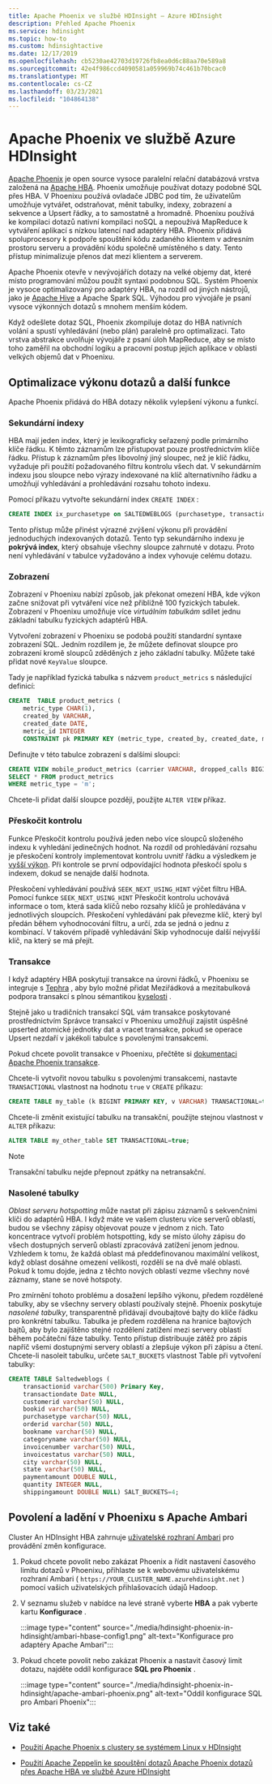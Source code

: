```yaml
---
title: Apache Phoenix ve službě HDInsight – Azure HDInsight
description: Přehled Apache Phoenix
ms.service: hdinsight
ms.topic: how-to
ms.custom: hdinsightactive
ms.date: 12/17/2019
ms.openlocfilehash: cb5230ae42703d19726fb8ea0d6c88aa70e589a8
ms.sourcegitcommit: 42e4f986ccd4090581a059969b74c461b70bcac0
ms.translationtype: MT
ms.contentlocale: cs-CZ
ms.lasthandoff: 03/23/2021
ms.locfileid: "104864138"
---
```

# <a name="apache-phoenix-in-azure-hdinsight"></a>Apache Phoenix ve službě Azure HDInsight

[Apache Phoenix](https://phoenix.apache.org/) je open source vysoce paralelní relační databázová vrstva založená na [Apache HBA](hbase/apache-hbase-overview.md). Phoenix umožňuje používat dotazy podobné SQL přes HBA. V Phoenixu používá ovladače JDBC pod tím, že uživatelům umožňuje vytvářet, odstraňovat, měnit tabulky, indexy, zobrazení a sekvence a Upsert řádky, a to samostatně a hromadně. Phoenixu používá ke kompilaci dotazů nativní kompilaci noSQL a nepoužívá MapReduce k vytváření aplikací s nízkou latencí nad adaptéry HBA. Phoenix přidává spoluprocesory k podpoře spouštění kódu zadaného klientem v adresním prostoru serveru a provádění kódu společně umístěného s daty. Tento přístup minimalizuje přenos dat mezi klientem a serverem.

Apache Phoenix otevře v nevývojářích dotazy na velké objemy dat, které místo programování můžou použít syntaxi podobnou SQL. Systém Phoenix je vysoce optimalizovaný pro adaptéry HBA, na rozdíl od jiných nástrojů, jako je [Apache Hive](hadoop/hdinsight-use-hive.md) a Apache Spark SQL. Výhodou pro vývojáře je psaní vysoce výkonných dotazů s mnohem menším kódem.

Když odešlete dotaz SQL, Phoenix zkompiluje dotaz do HBA nativních volání a spustí vyhledávání (nebo plán) paralelně pro optimalizaci. Tato vrstva abstrakce uvolňuje vývojáře z psaní úloh MapReduce, aby se místo toho zaměřil na obchodní logiku a pracovní postup jejich aplikace v oblasti velkých objemů dat v Phoenixu.

## <a name="query-performance-optimization-and-other-features"></a>Optimalizace výkonu dotazů a další funkce

Apache Phoenix přidává do HBA dotazy několik vylepšení výkonu a funkcí.

### <a name="secondary-indexes"></a>Sekundární indexy

HBA mají jeden index, který je lexikograficky seřazený podle primárního klíče řádku. K těmto záznamům lze přistupovat pouze prostřednictvím klíče řádku. Přístup k záznamům přes libovolný jiný sloupec, než je klíč řádku, vyžaduje při použití požadovaného filtru kontrolu všech dat. V sekundárním indexu jsou sloupce nebo výrazy indexované na klíč alternativního řádku a umožňují vyhledávání a prohledávání rozsahu tohoto indexu.

Pomocí příkazu vytvořte sekundární index `CREATE INDEX` :

```sql
CREATE INDEX ix_purchasetype on SALTEDWEBLOGS (purchasetype, transactiondate) INCLUDE (bookname, quantity);
```

Tento přístup může přinést výrazné zvýšení výkonu při provádění jednoduchých indexovaných dotazů. Tento typ sekundárního indexu je **pokrývá index**, který obsahuje všechny sloupce zahrnuté v dotazu. Proto není vyhledávání v tabulce vyžadováno a index vyhovuje celému dotazu.

### <a name="views"></a>Zobrazení

Zobrazení v Phoenixu nabízí způsob, jak překonat omezení HBA, kde výkon začne snižovat při vytváření více než přibližně 100 fyzických tabulek. Zobrazení v Phoenixu umožňuje více *virtuálním tabulkám* sdílet jednu základní tabulku fyzických adaptérů HBA.

Vytvoření zobrazení v Phoenixu se podobá použití standardní syntaxe zobrazení SQL. Jedním rozdílem je, že můžete definovat sloupce pro zobrazení kromě sloupců zděděných z jeho základní tabulky. Můžete také přidat nové `KeyValue` sloupce.

Tady je například fyzická tabulka s názvem `product_metrics` s následující definicí:

```sql
CREATE  TABLE product_metrics (
    metric_type CHAR(1),
    created_by VARCHAR,
    created_date DATE,
    metric_id INTEGER
    CONSTRAINT pk PRIMARY KEY (metric_type, created_by, created_date, metric_id));
```

Definujte v této tabulce zobrazení s dalšími sloupci:

```sql
CREATE VIEW mobile_product_metrics (carrier VARCHAR, dropped_calls BIGINT) AS
SELECT * FROM product_metrics
WHERE metric_type = 'm';
```

Chcete-li přidat další sloupce později, použijte `ALTER VIEW` příkaz.

### <a name="skip-scan"></a>Přeskočit kontrolu

Funkce Přeskočit kontrolu používá jeden nebo více sloupců složeného indexu k vyhledání jedinečných hodnot. Na rozdíl od prohledávání rozsahu je přeskočení kontroly implementovat kontrolu uvnitř řádku a výsledkem je [vyšší výkon](https://phoenix.apache.org/performance.html#Skip-Scan). Při kontrole se první odpovídající hodnota přeskočí spolu s indexem, dokud se nenajde další hodnota.

Přeskočení vyhledávání používá `SEEK_NEXT_USING_HINT` výčet filtru HBA. Pomocí funkce `SEEK_NEXT_USING_HINT` Přeskočit kontrolu uchovává informace o tom, která sada klíčů nebo rozsahy klíčů je prohledávána v jednotlivých sloupcích. Přeskočení vyhledávání pak převezme klíč, který byl předán během vyhodnocování filtru, a určí, zda se jedná o jednu z kombinací. V takovém případě vyhledávání Skip vyhodnocuje další nejvyšší klíč, na který se má přejít.

### <a name="transactions"></a>Transakce

I když adaptéry HBA poskytují transakce na úrovni řádků, v Phoenixu se integruje s [Tephra](https://tephra.io/) , aby bylo možné přidat Meziřádková a mezitabulková podpora transakcí s plnou sémantikou [kyselosti](https://en.wikipedia.org/wiki/ACID) .

Stejně jako u tradičních transakcí SQL vám transakce poskytované prostřednictvím Správce transakcí v Phoenixu umožňují zajistit úspěšné upserted atomické jednotky dat a vracet transakce, pokud se operace Upsert nezdaří v jakékoli tabulce s povolenými transakcemi.

Pokud chcete povolit transakce v Phoenixu, přečtěte si [dokumentaci Apache Phoenix transakce](https://phoenix.apache.org/transactions.html).

Chcete-li vytvořit novou tabulku s povolenými transakcemi, nastavte `TRANSACTIONAL` vlastnost na hodnotu `true` v `CREATE` příkazu:

```sql
CREATE TABLE my_table (k BIGINT PRIMARY KEY, v VARCHAR) TRANSACTIONAL=true;
```

Chcete-li změnit existující tabulku na transakční, použijte stejnou vlastnost v `ALTER` příkazu:

```sql
ALTER TABLE my_other_table SET TRANSACTIONAL=true;
```

> [!NOTE]  
> Transakční tabulku nejde přepnout zpátky na netransakční.

### <a name="salted-tables"></a>Nasolené tabulky

*Oblast serveru hotspotting* může nastat při zápisu záznamů s sekvenčními klíči do adaptérů HBA. I když máte ve vašem clusteru více serverů oblastí, budou se všechny zápisy objevovat pouze v jednom z nich. Tato koncentrace vytvoří problém hotspotting, kdy se místo úlohy zápisu do všech dostupných serverů oblastí zpracovává zatížení jenom jednou. Vzhledem k tomu, že každá oblast má předdefinovanou maximální velikost, když oblast dosáhne omezení velikosti, rozdělí se na dvě malé oblasti. Pokud k tomu dojde, jedna z těchto nových oblastí vezme všechny nové záznamy, stane se nové hotspoty.

Pro zmírnění tohoto problému a dosažení lepšího výkonu, předem rozdělené tabulky, aby se všechny servery oblastí používaly stejně. Phoenix poskytuje *nasolené tabulky*, transparentně přidávají dvoubajtové bajty do klíče řádku pro konkrétní tabulku. Tabulka je předem rozdělena na hranice bajtových bajtů, aby bylo zajištěno stejné rozdělení zatížení mezi servery oblastí během počáteční fáze tabulky. Tento přístup distribuuje zátěž pro zápis napříč všemi dostupnými servery oblastí a zlepšuje výkon při zápisu a čtení. Chcete-li nasoleit tabulku, určete `SALT_BUCKETS` vlastnost Table při vytvoření tabulky:

```sql
CREATE TABLE Saltedweblogs (
    transactionid varchar(500) Primary Key,
    transactiondate Date NULL,
    customerid varchar(50) NULL,
    bookid varchar(50) NULL,
    purchasetype varchar(50) NULL,
    orderid varchar(50) NULL,
    bookname varchar(50) NULL,
    categoryname varchar(50) NULL,
    invoicenumber varchar(50) NULL,
    invoicestatus varchar(50) NULL,
    city varchar(50) NULL,
    state varchar(50) NULL,
    paymentamount DOUBLE NULL,
    quantity INTEGER NULL,
    shippingamount DOUBLE NULL) SALT_BUCKETS=4;
```

## <a name="enable-and-tune-phoenix-with-apache-ambari"></a>Povolení a ladění v Phoenixu s Apache Ambari

Cluster An HDInsight HBA zahrnuje [uživatelské rozhraní Ambari](hdinsight-hadoop-manage-ambari.md) pro provádění změn konfigurace.

1. Pokud chcete povolit nebo zakázat Phoenix a řídit nastavení časového limitu dotazů v Phoenixu, přihlaste se k webovému uživatelskému rozhraní Ambari ( `https://YOUR_CLUSTER_NAME.azurehdinsight.net` ) pomocí vašich uživatelských přihlašovacích údajů Hadoop.

2. V seznamu služeb v nabídce na levé straně vyberte **HBA** a pak vyberte kartu **Konfigurace** .

    :::image type="content" source="./media/hdinsight-phoenix-in-hdinsight/ambari-hbase-config1.png" alt-text="Konfigurace pro adaptéry Apache Ambari":::

3. Pokud chcete povolit nebo zakázat Phoenix a nastavit časový limit dotazu, najděte oddíl konfigurace **SQL pro Phoenix** .

    :::image type="content" source="./media/hdinsight-phoenix-in-hdinsight/apache-ambari-phoenix.png" alt-text="Oddíl konfigurace SQL pro Ambari Phoenix":::

## <a name="see-also"></a>Viz také

* [Použití Apache Phoenix s clustery se systémem Linux v HDInsight](hbase/apache-hbase-query-with-phoenix.md)

* [Použití Apache Zeppelin ke spouštění dotazů Apache Phoenix dotazů přes Apache HBA ve službě Azure HDInsight](./hbase/apache-hbase-phoenix-zeppelin.md)
